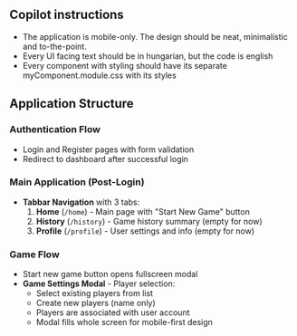 ## Copilot instructions

- The application is mobile-only. The design should be neat, minimalistic and to-the-point.
- Every UI facing text should be in hungarian, but the code is english
- Every component with styling should have its separate myComponent.module.css with its styles

## Application Structure

### Authentication Flow
- Login and Register pages with form validation
- Redirect to dashboard after successful login

### Main Application (Post-Login)
- **Tabbar Navigation** with 3 tabs:
  1. **Home** (`/home`) - Main page with "Start New Game" button
  2. **History** (`/history`) - Game history summary (empty for now)
  3. **Profile** (`/profile`) - User settings and info (empty for now)

### Game Flow
- Start new game button opens fullscreen modal
- **Game Settings Modal** - Player selection:
  - Select existing players from list
  - Create new players (name only)
  - Players are associated with user account
  - Modal fills whole screen for mobile-first design
